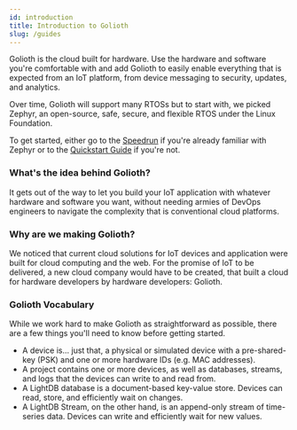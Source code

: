 ```yaml
---
id: introduction
title: Introduction to Golioth
slug: /guides
---
```


Golioth is the cloud built for hardware. Use the hardware and software you're comfortable with and add Golioth to easily enable everything
that is expected from an IoT platform, from device messaging to security, updates, and analytics.

Over time, Golioth will support many RTOSs but to start with, we picked Zephyr, an open-source, safe, secure, and flexible RTOS under the Linux Foundation.

To get started, either go to the [Speedrun](guides/speedrun) if you're already familiar with Zephyr or to the [Quickstart Guide](guides/quickstart/getting-started) if you're not.

### What's the idea behind Golioth?

It gets out of the way to let you build your IoT application with whatever
hardware and software you want, without needing armies of DevOps engineers to navigate the complexity that is conventional cloud platforms.

### Why are we making Golioth?

We noticed that current cloud solutions for IoT devices and application were built for cloud computing and the web. For the promise of IoT to
be delivered, a new cloud company would have to be created, that built a cloud for hardware developers by hardware developers: Golioth.

### Golioth Vocabulary

While we work hard to make Golioth as straightforward as possible, there are a few things you'll need to know before getting started.

- A device is... just that, a physical or simulated device with a pre-shared-key (PSK) and one or more hardware IDs (e.g. MAC addresses).
- A project contains one or more devices, as well as databases, streams, and logs that the devices can write to and read from.
- A LightDB database is a document-based key-value store. Devices can read, store, and efficiently wait on changes.
- A LightDB Stream, on the other hand, is an append-only stream of time-series data. Devices can write and efficiently wait for new values.
